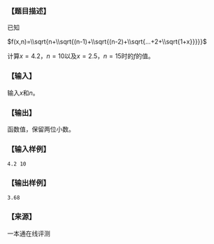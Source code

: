 ### 【题目描述】

已知

$f(x,n)=\\sqrt{n+\\sqrt{(n-1)+\\sqrt{(n-2)+\\sqrt{...+2+\\sqrt{1+x}}}}}$

计算$x=4.2，n=10$以及$x=2.5，n=15$时的$f$的值。

### 【输入】

输入$x$和$n$。

### 【输出】

函数值，保留两位小数。

### 【输入样例】

```
4.2 10
```

### 【输出样例】

```
3.68
```


 ### 【来源】

 一本通在线评测 
